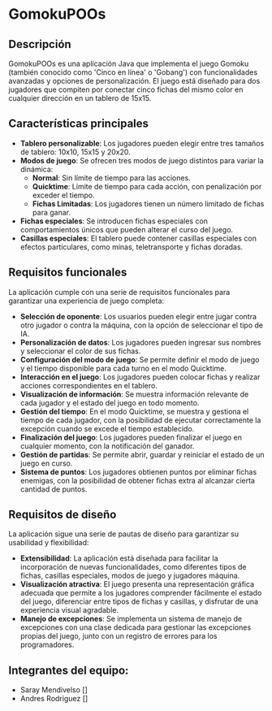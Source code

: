 # GomokuPOOs

## Descripción
GomokuPOOs es una aplicación Java que implementa el juego Gomoku (también conocido como 'Cinco en línea' o 'Gobang') con funcionalidades avanzadas y opciones de personalización. El juego está diseñado para dos jugadores que compiten por conectar cinco fichas del mismo color en cualquier dirección en un tablero de 15x15.

## Características principales
- **Tablero personalizable**: Los jugadores pueden elegir entre tres tamaños de tablero: 10x10, 15x15 y 20x20.
- **Modos de juego**: Se ofrecen tres modos de juego distintos para variar la dinámica:
  - **Normal**: Sin límite de tiempo para las acciones.
  - **Quicktime**: Límite de tiempo para cada acción, con penalización por exceder el tiempo.
  - **Fichas Limitadas**: Los jugadores tienen un número limitado de fichas para ganar.
- **Fichas especiales**: Se introducen fichas especiales con comportamientos únicos que pueden alterar el curso del juego.
- **Casillas especiales**: El tablero puede contener casillas especiales con efectos particulares, como minas, teletransporte y fichas doradas.

## Requisitos funcionales
La aplicación cumple con una serie de requisitos funcionales para garantizar una experiencia de juego completa:
- **Selección de oponente**: Los usuarios pueden elegir entre jugar contra otro jugador o contra la máquina, con la opción de seleccionar el tipo de IA.
- **Personalización de datos**: Los jugadores pueden ingresar sus nombres y seleccionar el color de sus fichas.
- **Configuración del modo de juego**: Se permite definir el modo de juego y el tiempo disponible para cada turno en el modo Quicktime.
- **Interacción en el juego**: Los jugadores pueden colocar fichas y realizar acciones correspondientes en el tablero.
- **Visualización de información**: Se muestra información relevante de cada jugador y el estado del juego en todo momento.
- **Gestión del tiempo**: En el modo Quicktime, se muestra y gestiona el tiempo de cada jugador, con la posibilidad de ejecutar correctamente la excepción cuando se excede el tiempo establecido.
- **Finalización del juego**: Los jugadores pueden finalizar el juego en cualquier momento, con la notificación del ganador.
- **Gestión de partidas**: Se permite abrir, guardar y reiniciar el estado de un juego en curso.
- **Sistema de puntos**: Los jugadores obtienen puntos por eliminar fichas enemigas, con la posibilidad de obtener fichas extra al alcanzar cierta cantidad de puntos.

## Requisitos de diseño
La aplicación sigue una serie de pautas de diseño para garantizar su usabilidad y flexibilidad:
- **Extensibilidad**: La aplicación está diseñada para facilitar la incorporación de nuevas funcionalidades, como diferentes tipos de fichas, casillas especiales, modos de juego y jugadores máquina.
- **Visualización atractiva**: El juego presenta una representación gráfica adecuada que permite a los jugadores comprender fácilmente el estado del juego, diferenciar entre tipos de fichas y casillas, y disfrutar de una experiencia visual agradable.
- **Manejo de excepciones**: Se implementa un sistema de manejo de excepciones con una clase dedicada para gestionar las excepciones propias del juego, junto con un registro de errores para los programadores.

## Integrantes del equipo:
- Saray Mendivelso []
- Andres Rodriguez []

